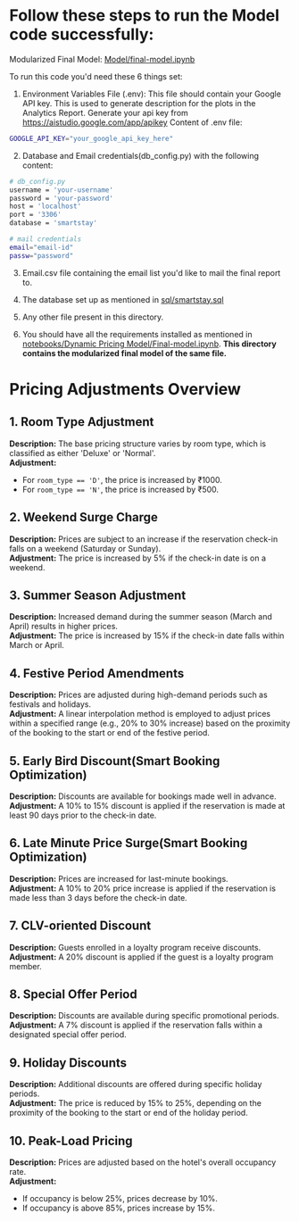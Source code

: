 # Follow these steps to run the Model code successfully:
 
Modularized Final Model: [Model/final-model.ipynb](https://github.com/im-ukr/SmartStay/blob/test/Model/final-model.ipynb)

To run this code you'd need these 6 things set:

1. Environment Variables File (.env):
This file should contain your Google API key. This is used to generate description for the plots in the Analytics Report. Generate your api key from https://aistudio.google.com/app/apikey
Content of .env file:
```sh
GOOGLE_API_KEY="your_google_api_key_here"
```
2. Database and Email credentials(db_config.py) with the following content:
```sh
# db_config.py
username = 'your-username'
password = 'your-password'
host = 'localhost'
port = '3306'
database = 'smartstay'

# mail credentials
email="email-id"
passw="password"
```

3. Email.csv file containing the email list you'd like to mail the final report to.

4. The database set up as mentioned in [sql/smartstay.sql](https://github.com/im-ukr/SmartStay/blob/test/sql/smartstay.sql)

5. Any other file present in this directory.

6. You should have all the requirements installed as mentioned in [notebooks/Dynamic Pricing Model/Final-model.ipynb](https://github.com/im-ukr/SmartStay/blob/test/notebooks/Dynamic%20Pricing%20Model/Final-model.ipynb). **This directory contains the modularized final model of the same file.**

# Pricing Adjustments Overview

## 1. Room Type Adjustment
**Description:** The base pricing structure varies by room type, which is classified as either 'Deluxe' or 'Normal'.  
**Adjustment:** 
- For `room_type == 'D'`, the price is increased by ₹1000.
- For `room_type == 'N'`, the price is increased by ₹500.

## 2. Weekend Surge Charge
**Description:** Prices are subject to an increase if the reservation check-in falls on a weekend (Saturday or Sunday).  
**Adjustment:** The price is increased by 5% if the check-in date is on a weekend.

## 3. Summer Season Adjustment
**Description:** Increased demand during the summer season (March and April) results in higher prices.  
**Adjustment:** The price is increased by 15% if the check-in date falls within March or April.

## 4. Festive Period Amendments
**Description:** Prices are adjusted during high-demand periods such as festivals and holidays.  
**Adjustment:** A linear interpolation method is employed to adjust prices within a specified range (e.g., 20% to 30% increase) based on the proximity of the booking to the start or end of the festive period.

## 5. Early Bird Discount(Smart Booking Optimization)
**Description:** Discounts are available for bookings made well in advance.  
**Adjustment:** A 10% to 15% discount is applied if the reservation is made at least 90 days prior to the check-in date.

## 6. Late Minute Price Surge(Smart Booking Optimization)
**Description:** Prices are increased for last-minute bookings.  
**Adjustment:** A 10% to 20% price increase is applied if the reservation is made less than 3 days before the check-in date.

## 7. CLV-oriented Discount
**Description:** Guests enrolled in a loyalty program receive discounts.  
**Adjustment:** A 20% discount is applied if the guest is a loyalty program member.

## 8. Special Offer Period
**Description:** Discounts are available during specific promotional periods.  
**Adjustment:** A 7% discount is applied if the reservation falls within a designated special offer period.

## 9. Holiday Discounts
**Description:** Additional discounts are offered during specific holiday periods.  
**Adjustment:** The price is reduced by 15% to 25%, depending on the proximity of the booking to the start or end of the holiday period.

## 10. Peak-Load Pricing
**Description:** Prices are adjusted based on the hotel's overall occupancy rate.  
**Adjustment:** 
- If occupancy is below 25%, prices decrease by 10%.
- If occupancy is above 85%, prices increase by 15%.

